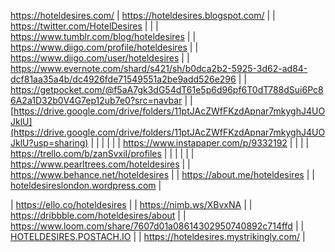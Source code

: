 <https://hoteldesires.com/>
| <https://hoteldesires.blogspot.com/> |
| <https://twitter.com/HotelDesires> |
|
| <https://www.tumblr.com/blog/hoteldesires> |
| <https://www.diigo.com/profile/hoteldesires> |
| <https://www.diigo.com/user/hoteldesires> |
| <https://www.evernote.com/shard/s421/sh/b0dca2b2-5925-3d62-ad84-dcf81aa35a4b/dc4926fde71549551a2be9add526e296> |
| <https://getpocket.com/@f5aA7gk3dG54dT61e5p6d96pf6T0dT788dSui6Pc86A2a1D32b0V4G7ep12ub7e0?src=navbar> |
| [https://drive.google.com/drive/folders/11ptJAcZWfFKzdApnar7mkyghJ4UOJklU](https://drive.google.com/drive/folders/11ptJAcZWfFKzdApnar7mkyghJ4UOJklU?usp=sharing) |
|  |
|  |
| <https://www.instapaper.com/p/9332192> |
|  |
| <https://trello.com/b/zanSvxiI/profiles> |
|  |
|  |
| <https://www.pearltrees.com/hoteldesires> |
| <https://www.behance.net/hoteldesires> |
| <https://about.me/hoteldesires> |
| [hoteldesireslondon.wordpress.com](http://hoteldesireslondon.wordpress.com) |

| <https://ello.co/hoteldesires> |
| <https://nimb.ws/XBvxNA> |
| <https://dribbble.com/hoteldesires/about> |
| <https://www.loom.com/share/7607d01a08614302950740892c714ffd> |
| [HOTELDESIRES.POSTACH.IO](http://hoteldesires.postach.io/) |
| <https://hoteldesires.mystrikingly.com/> |
